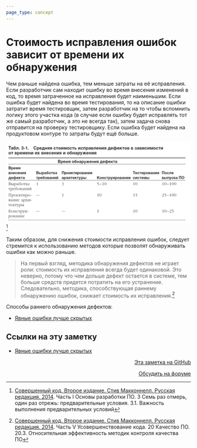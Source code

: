 ```yaml
---
page_type: concept
---
```


# Стоимость исправления ошибок зависит от времени их обнаружения

Чем раньше найдена ошибка, тем меньше затраты на её исправления. Если разработчик сам находит ошибку во время внесения изменений в код, то время затраченное на исправления будет наименьшим. Если ошибка будет найдена во время тестирования, то на описание ошибки затратит время тестировщик, затем разработчик на то чтобы вспомнить логику этого участка кода (в случае если ошибку будет исправлять тот же самый разработчик, а это не всегда так), затем задача снова отправится на проверку тестировщику. Если ошибка будет найдена на продуктовом контуре то затраты будут ещё больше.

![](images/error-fix-cost01.png)
[^1]

Таким образом, для снижения стоимости исправления ошибок, следует стремится к использованию методов которые позволят обнаруживать ошибки как можно раньше.

> На первый взгляд, методика обнаружения дефектов не играет роли: стоимость их исправления всегда будет одинаковой. Это неверно, потому что чем дольше дефект остается в системе, тем больше средств придется потратить на его устранение. Следовательно, методика, способствующая раннему обнаружению ошибок, снижает стоимость их исправления.[^2]

Способы раннего обнаружения дефектов:

- [Явные ошибки лучше скрытых](20221023131820.md)

[^1]: [Совершенный код. Второе издание. Стив Макконнелл. Русская редакция. 2014](McConnellCodeComplete2014.md). Часть I Основы разработки ПО. 3 Семь раз отмерь, один раз отрежь: предварительные условия. 3.1. Важность выполнения предварительных условий
[^2]: [Совершенный код. Второе издание. Стив Макконнелл. Русская редакция. 2014](McConnellCodeComplete2014.md). Часть V Усовершенствование кода. 20 Качество ПО. 20.3. Относительная эффективность методик контроля качества ПО


## Ссылки на эту заметку

* [Явные ошибки лучше скрытых](20221023131820.md)


<p v-pre style="text-align: right">
  <a href="https://github.com/Kverde/algorithms/blob/main/source/20221023132121.md" target="_blank">
  Эта заметка на GitHub
  </a>
</p>



<p v-pre style="text-align: right">
  <a href="https://discourse.comtext.space/new-topic?title=%D0%A1%D1%82%D0%BE%D0%B8%D0%BC%D0%BE%D1%81%D1%82%D1%8C%20%D0%B8%D1%81%D0%BF%D1%80%D0%B0%D0%B2%D0%BB%D0%B5%D0%BD%D0%B8%D1%8F%20%D0%BE%D1%88%D0%B8%D0%B1%D0%BE%D0%BA%20%D0%B7%D0%B0%D0%B2%D0%B8%D1%81%D0%B8%D1%82%20%D0%BE%D1%82%20%D0%B2%D1%80%D0%B5%D0%BC%D0%B5%D0%BD%D0%B8%20%D0%B8%D1%85%20%D0%BE%D0%B1%D0%BD%D0%B0%D1%80%D1%83%D0%B6%D0%B5%D0%BD%D0%B8%D1%8F&body=&category=algorithm" target="_blank">
  Обсудить на форуме
  </a>
</p>
